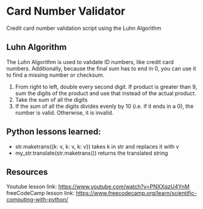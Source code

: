 # Card Number Validator
Credit card number validation script using the Luhn Algorithm

## Luhn Algorithm
The Luhn Algorithm is used to validate ID numbers, like credit card numbers. Additionally, because the final sum has to end in 0, you can use it to find a missing number or checksum.
1. From right to left, double every second digit. If product is greater than 9, sum the digits of the product and use that instead of the actual product.
2. Take the sum of all the digits
3. If the sum of all the digits divides evenly by 10 (i.e. if it ends in a 0), the number is valid. Otherwise, it is invalid.

## Python lessons learned:
- str.maketrans({k: v, k: v, k: v}) takes k in str and replaces it with v
- my_str.translate(str.maketrans()) returns the translated string

## Resources
Youtube lesson link: https://www.youtube.com/watch?v=PNXXqzU4YnM
freeCodeCamp lesson link: https://www.freecodecamp.org/learn/scientific-computing-with-python/
